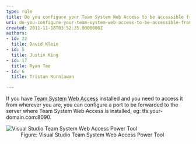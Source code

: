 ```yaml
---
type: rule
title: Do you configure your Team System Web Access to be accessible from outside the network?
uri: do-you-configure-your-team-system-web-access-to-be-accessible-from-outside-the-network
created: 2011-11-18T03:52:35.0000000Z
authors:
- id: 22
  title: David Klein
- id: 5
  title: Justin King
- id: 17
  title: Ryan Tee
- id: 6
  title: Tristan Kurniawan

---
```




<span class='intro'> <p>If you have <a href="http&#58;//www.ssw.com.au/SSW/Redirect/Microsoft/TSWA.htm">Team System Web Access</a> installed and you need to access it from wherever you are, you can configure a port to be forwarded to the server where Team System Web Access is installed, eg&#58; tfs.your-domain.com&#58;8090.</p> </span>

<dl><dt><img alt="Visual Studio Team System Web Access Power Tool" src="/TFS/RulesToBetterVersionControlwithTFS(AKASourceControl)/PublishingImages/TSWA.gif" /></dt>
<dd>Figure&#58; Visual Studio Team System Web Access Power Tool </dd></dl>




